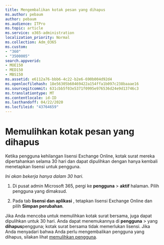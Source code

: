 ```yaml
---
title: Mengembalikan kotak pesan yang dihapus
ms.author: pebaum
author: pebaum
ms.audience: ITPro
ms.topic: article
ms.service: o365-administration
localization_priority: Normal
ms.collection: Adm_O365
ms.custom:
- "360"
- "3500005"
search.appverid:
- MOE150
- MED150
- MBS150
ms.assetid: e6112a76-bbb6-4c22-b2e6-690b004d92d4
ms.openlocfilehash: 18e56305b60469422a154ffa1b097c238baaae16
ms.sourcegitcommit: 631cbb5f03e5371f0995e976536d24e9d13746c3
ms.translationtype: MT
ms.contentlocale: id-ID
ms.lasthandoff: 04/22/2020
ms.locfileid: "43764659"
---
```

# <a name="restore-a-deleted-mailbox"></a>Memulihkan kotak pesan yang dihapus

Ketika pengguna kehilangan lisensi Exchange Online, kotak surat mereka dipertahankan selama 30 hari dan dapat dipulihkan dengan hanya kembali menetapkan lisensi untuk pengguna.
  
 *Ini akan bekerja hanya dalam 30 hari.*  
  
1. Di pusat admin Microsoft 365, pergi ke **pengguna** \> **aktif** halaman. Pilih pengguna yang dimaksud.

2. Pada tab **lisensi dan aplikasi** , tetapkan lisensi Exchange Online dan pilih **Simpan perubahan**.

Jika Anda mencoba untuk memulihkan kotak surat bersama, juga dapat dipulihkan untuk 30 hari. Anda dapat menemukannya di **pengguna** \> yang **dihapus**pengguna; kotak surat bersama tidak memerlukan lisensi. Jika Anda menyadari bahwa Anda perlu mengembalikan pengguna yang dihapus, silakan lihat [memulihkan pengguna](https://docs.microsoft.com/office365/admin/add-users/restore-user).
  
